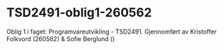 # TSD2491-oblig1-260562
 Oblig 1 i faget: Programvareutvikling - TSD2491. Gjennomført av Kristoffer Folkvord (260562) & Sofie Berglund ()
